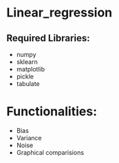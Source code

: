 # Linear_regression
## Required Libraries:
- numpy
- sklearn
- matplotlib
- pickle
- tabulate

# Functionalities:
- Bias
- Variance
- Noise
- Graphical comparisions

